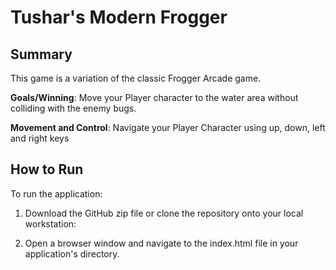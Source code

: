 # Tushar's Modern Frogger #

## Summary

This game is a variation of the classic Frogger Arcade game.

**Goals/Winning**: Move your Player character to the water area without colliding with the enemy bugs.

**Movement and Control**: Navigate your Player Character using up, down, left and right keys


## How to Run

To run the application:

1. Download the GitHub zip file or clone the repository onto your local workstation:

2. Open a browser window and navigate to the index.html file in your application's directory.
